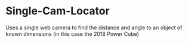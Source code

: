 # Single-Cam-Locator
Uses a single web camera to find the distance and angle to an object of known dimensions (in this case the 2018 Power Cube)
